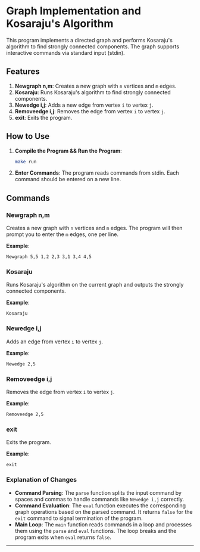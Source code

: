 # Graph Implementation and Kosaraju's Algorithm

This program implements a directed graph and performs Kosaraju's algorithm to find strongly connected components. The graph supports interactive commands via standard input (stdin).

## Features

1. **Newgraph n,m**: Creates a new graph with `n` vertices and `m` edges.
2. **Kosaraju**: Runs Kosaraju's algorithm to find strongly connected components.
3. **Newedge i,j**: Adds a new edge from vertex `i` to vertex `j`.
4. **Removeedge i,j**: Removes the edge from vertex `i` to vertex `j`.
5. **exit**: Exits the program.

## How to Use

1. **Compile the Program && Run the Program**:
   ```sh
   make run
   ```

2. **Enter Commands**: The program reads commands from stdin. Each command should be entered on a new line.

## Commands

### Newgraph n,m

Creates a new graph with `n` vertices and `m` edges. The program will then prompt you to enter the `m` edges, one per line.

**Example**:
```
Newgraph 5,5 1,2 2,3 3,1 3,4 4,5
```

### Kosaraju

Runs Kosaraju's algorithm on the current graph and outputs the strongly connected components.

**Example**:
```
Kosaraju
```

### Newedge i,j

Adds an edge from vertex `i` to vertex `j`.

**Example**:
```
Newedge 2,5
```

### Removeedge i,j

Removes the edge from vertex `i` to vertex `j`.

**Example**:
```
Removeedge 2,5
```

### exit

Exits the program.

**Example**:
```
exit
```

### Explanation of Changes

- **Command Parsing**: The `parse` function splits the input command by spaces and commas to handle commands like `Newedge i,j` correctly.
- **Command Evaluation**: The `eval` function executes the corresponding graph operations based on the parsed command. It returns `false` for the `exit` command to signal termination of the program.
- **Main Loop**: The `main` function reads commands in a loop and processes them using the `parse` and `eval` functions. The loop breaks and the program exits when `eval` returns `false`.

---